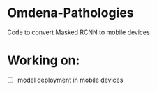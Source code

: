 # Omdena-Pathologies
Code to convert Masked RCNN to mobile devices
# Working on:
- [ ] model deployment in mobile devices
